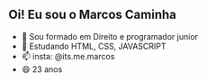 ## Oi! Eu sou o Marcos Caminha

- 🔭 Sou formado em Direito e programador junior
- 🌱 Estudando HTML, CSS, JAVASCRIPT
- 📫 insta: @its.me.marcos
- 😄 23 anos
